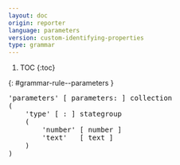 ```yaml
---
layout: doc
origin: reporter
language: parameters
version: custom-identifying-properties
type: grammar
---
```


1. TOC
{:toc}


{: #grammar-rule--parameters }
<div class="language-js highlighter-rouge">
<div class="highlight">
<pre class="highlight language-js code-custom">
'<span class="token string">parameters</span>' [ <span class="token operator">parameters:</span> ] collection
(
	'<span class="token string">type</span>' [ <span class="token operator">:</span> ] stategroup
	(
		'<span class="token string">number</span>' [ <span class="token operator">number</span> ]
		'<span class="token string">text</span>'   [ <span class="token operator">text</span> ]
	)
)
</pre>
</div>
</div>
